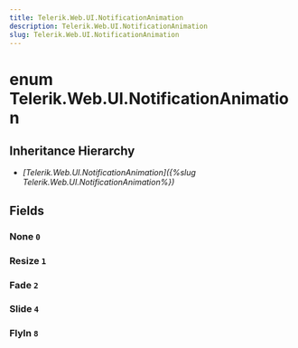 ```yaml
---
title: Telerik.Web.UI.NotificationAnimation
description: Telerik.Web.UI.NotificationAnimation
slug: Telerik.Web.UI.NotificationAnimation
---
```


# enum Telerik.Web.UI.NotificationAnimation

## Inheritance Hierarchy

* *[Telerik.Web.UI.NotificationAnimation]({%slug Telerik.Web.UI.NotificationAnimation%})*

## Fields

### None `0`

### Resize `1`

### Fade `2`

### Slide `4`

### FlyIn `8`


